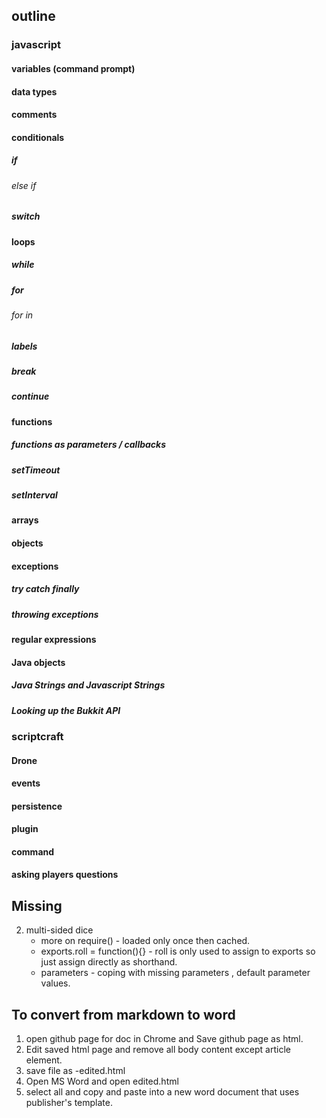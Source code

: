 ## outline
### javascript
#### variables (command prompt)
#### data types
#### comments
#### conditionals
##### if 
###### else if
##### switch
#### loops
##### while
##### for
###### for in
##### labels
##### break
##### continue
#### functions
##### functions as parameters / callbacks
##### setTimeout
##### setInterval
#### arrays
#### objects
#### exceptions
##### try catch finally
##### throwing exceptions
#### regular expressions
#### Java objects
##### Java Strings and Javascript Strings
##### Looking up the Bukkit API


### scriptcraft
#### Drone
#### events
#### persistence
#### plugin
#### command
#### asking players questions

## Missing
2. multi-sided dice
   - more on require() - loaded only once then cached.
   - exports.roll = function(){} - roll is only used to assign to exports so just assign directly as shorthand. 
   - parameters - coping with missing parameters , default parameter values.
  
## To convert from markdown to word

1. open github page for doc in Chrome and Save github page as html.
2. Edit saved html page and remove all body content except article element.
3. save file as -edited.html
3. Open MS Word and open edited.html 
4. select all and copy and paste into a new word document that uses publisher's template.
